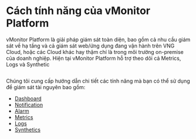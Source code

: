 # Cách tính năng của vMonitor Platform

vMonitor Platform là giải pháp giám sát toàn diện, bao gồm cả nhu cầu giám sát về hạ tầng và cả giám sát web/ứng dụng đang vận hành trên VNG Cloud, hoặc các Cloud khác hay thậm chí là trong môi trường on-premise của doanh nghiệp. Hiện tại vMonitor Platform hỗ trợ theo dõi cả Metrics, Logs và Synthetic​

<figure><img src="../.gitbook/assets/image (46).png" alt=""><figcaption></figcaption></figure>

Chúng tôi cung cấp hướng dẫn chi tiết các tính năng mà bạn có thể sử dụng để giám sát tài nguyên bao gồm:&#x20;

* [Dashboard](../vmonitor-platform/cach-tinh-nang-cua-vmonitor-platform/dashboard/)
* [Notification](../vmonitor-platform/cach-tinh-nang-cua-vmonitor-platform/notification/)
* [Alarm](../vmonitor-platform/cach-tinh-nang-cua-vmonitor-platform/alarm/)
* [Metrics](../vlb-load-balancer-new-version/giam-sat-hoat-dong-lb/metrics.md)
* [Logs](../vlb-load-balancer-new-version/giam-sat-hoat-dong-lb/logs.md)
* [Synthetics](../vmonitor-platform/cach-tinh-nang-cua-vmonitor-platform/synthetics/)
